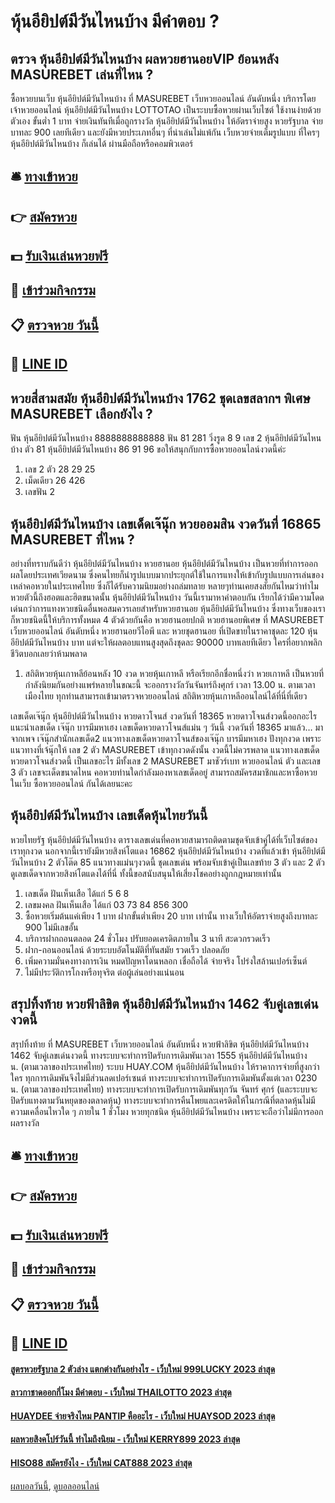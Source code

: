 # หุ้นอียิปต์มีวันไหนบ้าง มีคำตอบ ?
## ตรวจ หุ้นอียิปต์มีวันไหนบ้าง ผลหวยฮานอยVIP ย้อนหลัง MASUREBET เล่นที่ไหน ?
ซื้อหวยบนเว็บ หุ้นอียิปต์มีวันไหนบ้าง ที่ MASUREBET เว็บหวยออนไลน์ อันดับหนึ่ง บริการโดยเจ้าหวยออนไลน์ หุ้นอียิปต์มีวันไหนบ้าง LOTTOTAO เป็นระบบซื้อหวยผ่านเว็บไซต์ ใช้งานง่ายด้วยตัวเอง ขั้นต่ำ 1 บาท จ่ายเงินทันทีเมื่อถูกรางวัล หุ้นอียิปต์มีวันไหนบ้าง ให้อัตราจ่ายสูง หวยรัฐบาล จ่ายบาทละ 900 เลยทีเดียว และยังมีหวยประเภทอื่นๆ ที่น่าเล่นไม่แพ้กัน เว็บหวยจ่ายเต็มรูปแบบ ที่ใครๆ หุ้นอียิปต์มีวันไหนบ้าง ก็เล่นได้ ผ่านมือถือหรือคอมพิวเตอร์

## 🛎 [ทางเข้าหวย](https://bit.ly/3BG5bNw)
## 👉 [สมัครหวย](https://bit.ly/3BG5bNw)
## 💵 [รับเงินเล่นหวยฟรี](https://bit.ly/3C3mvgS)
## 👑 [เข้าร่วมกิจกรรม](https://bit.ly/3C3mvgS)
## 📋 [ตรวจหวย วันนี้](https://bit.ly/3C3mvgS)
## 📱 [LINE ID](https://bit.ly/3C3mvgS)

## หวยสี่สามสมัย หุ้นอียิปต์มีวันไหนบ้าง 1762 ชุดเลขสลากฯ พิเศษ MASUREBET เลือกยังไง ?
ฟัน หุ้นอียิปต์มีวันไหนบ้าง 8888888888888
ฟัน 81 281
วิ่งรูด 8 9
เลข 2 หุ้นอียิปต์มีวันไหนบ้าง ตัว 81 หุ้นอียิปต์มีวันไหนบ้าง 86 91 96
ขอให้สนุกกับการซื้อหวยออนไลน์งวดนี้ค่ะ
1. เลข 2 ตัว 28 29 25
2. เม็ดเดียว 26 426
3. เลขฟัน 2

## หุ้นอียิปต์มีวันไหนบ้าง เลขเด็ดเจ๊นุ๊ก หวยออมสิน งวดวันที่ 16865 MASUREBET ที่ไหน ?
อย่างที่ทราบกันดีว่า หุ้นอียิปต์มีวันไหนบ้าง หวยฮานอย หุ้นอียิปต์มีวันไหนบ้าง เป็นหวยที่ทำการออกผลโดยประเทศเวียดนาม ซึ่งคนไทยก็นำรูปแบบมากประยุกต์ใช้ในการแทงให้เข้ากับรูปแบบการเล่นของเหล่าคอหวยในประเทศไทย ซึ่งก็ได้รับความนิยมอย่างถล่มทลาย หลายๆท่านเคยสงสัยกันไหมว่าทำไมหวยตัวนี้ถึงฮอตและฮิตขนาดนั้น หุ้นอียิปต์มีวันไหนบ้าง วันนี้เรามาหาคำตอบกัน
เรียกได้ว่ามีความโดดเด่นกว่าการแทงหวยชนิดอื่นพอสมควรเลยสำหรับหวยฮานอย หุ้นอียิปต์มีวันไหนบ้าง ซึ่งทางเว็บของเราก็หวยชนิดนี้ให้บริการทั้งหมด 4 ตัวด้วยกันคือ หวยฮานอยปกติ หวยฮานอยพิเศษ ที่ MASUREBET เว็บหวยออนไลน์ อันดับหนึ่ง หวยฮานอยวีไอพี และ หวยชุดฮานอย ที่เปิดขายในราคาชุดละ 120 หุ้นอียิปต์มีวันไหนบ้าง บาท แต่จะให้ผลตอบแทนสูงสุดถึงชุดละ 90000 บาทเลยทีเดียว ใครที่อยากพลิกชีวิตบอกเลยว่าห้ามพลาด
1. สถิติหวยหุ้นเกาหลีย้อนหลัง 10 งวด หวยหุ้นเกาหลี หรือเรียกอีกชื่อหนึ่งว่า หวยเกาหลี เป็นหวยที่กำลังนิยมกันอย่างแพร่หลายในขณะนี้ จะออกรางวัลวันจันทร์ถึงศุกร์ เวลา 13.00 น. ตามเวลาเมืองไทย ทุกท่านสามารถเข้ามาตรวจหวยออนไลน์ สถิติหวยหุ้นเกาหลีออนไลน์ได้ที่นี่ที่เดียว

เลขเด็ดเจ๊นุ๊ก หุ้นอียิปต์มีวันไหนบ้าง หวยดาวโจนส์ งวดวันที่ 18365
หวยดาวโจนส์งวดนี้ออกอะไร แนะนำเลขเด็ด เจ๊นุ๊ก บารมีมหาเฮง เลขเด็ดหวยดาวโจนส์แม่น ๆ วันนี้ งวดวันที่ 18365 มาแล้ว… มาจากเพจ เจ๊นุ๊กสำนักเลขเด็ด2 แนวทางเลขเด็ดหวยดาวโจนส์ของเจ๊นุ๊ก บารมีมหาเฮง ปังทุกงวด เพราะแนวทางที่เจ้นุ๊กให้ เลข 2 ตัว MASUREBET เข้าทุกงวดดังนั้น งวดนี้ไม่ควรพลาด แนวทางเลขเด็ดหวยดาวโจนส์งวดนี้ เป็นเลขอะไร มีทั้งเลข 2 MASUREBET มาชัวร์เบท หวยออนไลน์ ตัว และเลข 3 ตัว เลขจะเด็ดขนาดไหน คอหวยท่านใดกำลังมองหาเลขเด็ดอยู่ สามารถสมัครสมาชิกและหาซื้อหวยในเว็บ ซื้อหวยออนไลน์ กันได้เลยนะคะ

## หุ้นอียิปต์มีวันไหนบ้าง เลขเด็ดหุ้นไทยวันนี้
หวยไทยรัฐ หุ้นอียิปต์มีวันไหนบ้าง ตารางเลขเด่นที่คอหวยสามารถติดตามชุดจับเข้าคู่ได้ที่เว็บไซต์ของเราทุกงวด นอกจากนี้เรายังมีหวยสิงห์โตแดง 16862 หุ้นอียิปต์มีวันไหนบ้าง งวดที่แล้วเข้า หุ้นอียิปต์มีวันไหนบ้าง 2 ตัวโต๊ด 85 แนวทางแม่นๆงวดนี้ ชุดเลขเด่น พร้อมจับเข้าคู่เป็นเลขท้าย 3 ตัว และ 2 ตัว ดูเลขเด็ดจากหวยสิงห์โตแดงได้ที่นี่ ทั้งนี้ขอสนับสนุนให้เสี่ยงโชคอย่างถูกกฎหมายเท่านั้น
1. เลขเด็ด ฝันเห็นเสือ ได้แก่ 5 6 8
2. เลขมงคล ฝันเห็นเสือ ได้แก่ 03 73 84 856 300
3. ซื้อหวยเริ่มต้นแค่เพียง 1 บาท ฝากขั้นต่ำเพียง 20 บาท เท่านั้น ทางเว็บให้อัตราจ่ายสูงถึงบาทละ 900 ไม่มีเลขอั้น
4. บริการฝากถอนตลอด 24 ชั่วโมง ปรับยอดเครดิตภายใน 3 นาที สะดวกรวดเร็ว
5. ฝาก-ถอนออนไลน์ ด้วยระบบอัตโนมัติที่ทันสมัย รวดเร็ว ปลอดภัย
6. เพิ่มความมั่นคงทางการเงิน หมดปัญหาโดนหลอก เชื่อถือได้ จ่ายจริง โปร่งใสล้านเปอร์เซ็นต์
7. ไม่มีประวัติการโกงหรือทุจริต ต่อผู้เล่นอย่างแน่นอน

## สรุปทิ้งท้าย หวยฟ้าลิขิต หุ้นอียิปต์มีวันไหนบ้าง 1462 จับคู่เลขเด่นงวดนี้
สรุปทิ้งท้าย ที่ MASUREBET เว็บหวยออนไลน์ อันดับหนึ่ง หวยฟ้าลิขิต หุ้นอียิปต์มีวันไหนบ้าง 1462 จับคู่เลขเด่นงวดนี้ ทางระบบจะทำการปิดรับการเดิมพันเวลา 1555 หุ้นอียิปต์มีวันไหนบ้าง น. (ตามเวลาของประเทศไทย)
ระบบ HUAY.COM หุ้นอียิปต์มีวันไหนบ้าง ให้ราคาการจ่ายที่สูงกว่าใคร ทุกการเดิมพันจึงไม่มีส่วนลดเปอร์เซนต์
ทางระบบจะทำการเปิดรับการเดิมพันตั้งแต่เวลา 0230 น. (ตามเวลาของประเทศไทย)
ทางระบบจะทำการเปิดรับการเดิมพันทุกวัน จันทร์ ศุกร์ (และระบบจะปิดรับแทงตามวันหยุดของตลาดหุ้น)
ทางระบบจะทำการคืนโพยและเครดิตให้ในกรณีที่ตลาดหุ้นไม่มีความเคลื่อนไหวใด ๆ ภายใน 1 ชั่วโมง หวยทุกชนิด หุ้นอียิปต์มีวันไหนบ้าง เพราะจะถือว่าไม่มีการออกผลรางวัล

## 🛎 [ทางเข้าหวย](https://bit.ly/3BG5bNw)
## 👉 [สมัครหวย](https://bit.ly/3BG5bNw)
## 💵 [รับเงินเล่นหวยฟรี](https://bit.ly/3C3mvgS)
## 👑 [เข้าร่วมกิจกรรม](https://bit.ly/3C3mvgS)
## 📋 [ตรวจหวย วันนี้](https://bit.ly/3C3mvgS)
## 📱 [LINE ID](https://bit.ly/3C3mvgS)

#### [สูตรหวยรัฐบาล 2 ตัวล่าง แตกต่างกันอย่างไร - เว็บใหม่ 999LUCKY 2023 ล่าสุด](https://atom.io/themes/สูตรหวยรัฐบาล%202%20ตัวล่าง%20แตกต่างกันอย่างไร%20-%20เว็บใหม่%20999lucky%202023%20ล่าสุด)
#### [ลาวกาชาดออกกี่โมง มีคำตอบ - เว็บใหม่ THAILOTTO 2023 ล่าสุด](https://atom.io/themes/ลาวกาชาดออกกี่โมง%20มีคำตอบ%20-%20เว็บใหม่%20thailotto%202023%20ล่าสุด)
#### [HUAYDEE จ่ายจริงไหม PANTIP คืออะไร - เว็บใหม่ HUAYSOD 2023 ล่าสุด](https://atom.io/themes/huaydee%20จ่ายจริงไหม%20pantip%20คืออะไร%20-%20เว็บใหม่%20huaysod%202023%20ล่าสุด)
#### [ผลหวยสิงคโปร์วันนี้ ทำไมถึงนิยม - เว็บใหม่ KERRY899 2023 ล่าสุด](https://atom.io/themes/ผลหวยสิงคโปร์วันนี้%20ทำไมถึงนิยม%20-%20เว็บใหม่%20kerry899%202023%20ล่าสุด)
#### [HISO88 สมัครยังไง - เว็บใหม่ CAT888 2023 ล่าสุด](https://atom.io/themes/hiso88%20สมัครยังไง%20-%20เว็บใหม่%20cat888%202023%20ล่าสุด)

[ผลบอลวันนี้](https://siamsport.tv "ผลบอลวันนี้"), [ดูบอลออนไลน์](https://siamsport.tv/ดูบอลสด "ดูบอลออนไลน์")